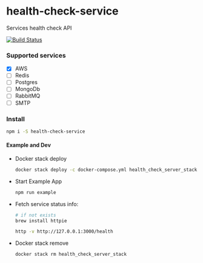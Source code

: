 # health-check-service
Services health check API

[![Build Status](https://travis-ci.org/eldarseytablaev/health-check-service/urls-checker.svg?branch=master)](https://travis-ci.org/eldarseytablaev/health-check-service)

### Supported services
- [x] AWS
- [ ] Redis
- [ ] Postgres
- [ ] MongoDb
- [ ] RabbitMQ
- [ ] SMTP

### Install
```bash
npm i -S health-check-service
```

#### Example and Dev
- Docker stack deploy
    ```bash
    docker stack deploy -c docker-compose.yml health_check_server_stack
    ```
- Start Example App
    ```bash
    npm run example
    ```
- Fetch service status info:
    ```bash
    # if not exists
    brew install httpie

    http -v http://127.0.0.1:3000/health
    ```
- Docker stack remove
    ```bash
    docker stack rm health_check_server_stack
    ```
